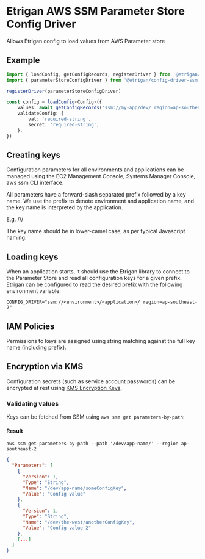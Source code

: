 # Etrigan AWS SSM Parameter Store Config Driver

Allows Etrigan config to load values from AWS Parameter store

## Example

```ts
import { loadConfig, getConfigRecords, registerDriver } from '@etrigan/config'
import { parameterStoreConfigDriver } from '@etrigan/config-driver-ssm'

registerDriver(parameterStoreConfigDriver)

const config = loadConfig<Config>({
    values: await getConfigRecords('ssm://my-app/dev/ region=ap-southeast-2'),
    validateConfig: {
        val: 'required-string',
        secret: 'required-string',
    },
})
```

## Creating keys

Configuration parameters for all environments and applications can be managed using the EC2 Management Console, Systems Manager Console, aws ssm CLI interface.

All parameters have a forward-slash separated prefix followed by a key name. We use the prefix to denote environment and application name, and the key name is interpreted by the application.

E.g. /<environment>/<application>/<configKey>

The key name should be in lower-camel case, as per typical Javascript naming.

## Loading keys

When an application starts, it should use the Etrigan library to connect to the Parameter Store and read all configuration keys for a given prefix. Etrigan can be configured to read the desired prefix with the following environment variable:

`CONFIG_DRIVER="ssm://<environment>/<application>/ region=ap-southeast-2"`

## IAM Policies

Permissions to keys are assigned using string matching against the full key name (including prefix).

## Encryption via KMS

Configuration secrets (such as service account passwords) can be encrypted at rest using [KMS Encryption Keys](https://console.aws.amazon.com/iam/home?region=ap-southeast-2#/encryptionKeys/ap-southeast-2).

### Validating values

Keys can be fetched from SSM using `aws ssm get parameters-by-path`:

#### Result

`aws ssm get-parameters-by-path --path '/dev/app-name/' --region ap-southeast-2`

```json
{
  "Parameters": [
    {
      "Version": 1,
      "Type": "String",
      "Name": "/dev/app-name/someConfigKey",
      "Value": "Config value"
    },
    {
      "Version": 1,
      "Type": "String",
      "Name": "/dev/the-west/anotherConfigKey",
      "Value": "Config value 2"
    },
    [...]
  ]
}
```
